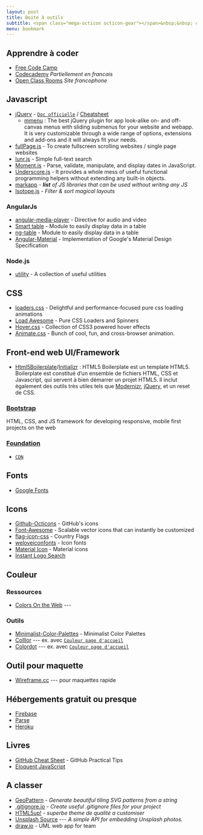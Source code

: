 ```yaml
---
layout: post
title: Boite à outils
subtitle: <span class="mega-octicon octicon-gear"></span>&nbsp;&nbsp; outils, livre et library &nbsp;&nbsp;<span class="mega-octicon octicon-gear"></span>
menu: bookmark
---
```

## Apprendre à coder
 - [Free Code Camp](http://www.freecodecamp.com)
 - [Codecademy](https://www.codecademy.com/learn) *Partiellement en francais*
 - [Open Class Rooms](https://openclassrooms.com/) *Site francophone*

## Javascript
- [jQuery](https://jquery.com/) - [`Doc officielle`](https://learn.jquery.com/) / [Cheatsheet](http://oscarotero.com/jquery/)
    + [mmenu](http://mmenu.frebsite.nl/) : The best jQuery plugin for app look-alike on- and off-canvas menus with sliding submenus for your website and webapp. It is very customizable through a wide range of options, extensions and add-ons and it will always fit your needs.
- [fullPage.js](http://alvarotrigo.com/fullPage/) - To create fullscreen scrolling websites / single page websites
- [lunr.js](http://lunrjs.com/) - Simple full-text search
- [Moment.js](http://momentjs.com/) - Parse, validate, manipulate, and display dates in JavaScript.
- [Underscore.js](http://underscorejs.org/) - It provides a whole mess of useful functional programming helpers without extending any built-in objects.
- [markapp](http://markapp.io/) - *__list__ of JS libraries that can be used without writing any JS*
- [Isotope.js](http://isotope.metafizzy.co/) - *Filter & sort magical layouts*

### AngularJs
- [angular-media-player](https://github.com/colthreepv/angular-media-player) - Directive for audio and video
- [Smart table](http://lorenzofox3.github.io/smart-table-website/) - Module to easily display data in a table
- [ng-table](http://esvit.github.io/ng-table/#/) - Module to easily display data in a table
- [Angular-Material](https://material.angularjs.org/latest/) - Implementation of Google's Material Design Specification

### Node.js
- [utility](https://github.com/node-modules/utility) - A collection of useful utilities

## CSS
- [loaders.css](https://connoratherton.com/loaders) - Delightful and performance-focused pure css loading animations
- [Load Awesome](http://github.danielcardoso.net/load-awesome/animations.html) - Pure CSS Loaders and Spinners 
- [Hover.css](http://ianlunn.github.io/Hover/) - Collection of CSS3 powered hover effects
- [Animate.css](https://github.com/daneden/animate.css) - Bunch of cool, fun, and cross-browser animation. 

## Front-end web UI/Framework
- [Html5Boilerplate](https://html5boilerplate.com/)/[Initializr](www.initializr.com) : HTML5 Boilerplate est un template HTML5. Boilerplate est constitué d’un ensemble de fichiers HTML, CSS et Javascript, qui servent à bien démarrer un projet HTML5. Il inclut également des outils très utiles tels que [Modernizr](http://modernizr.com/), [jQuery](https://jquery.com/), et un reset de CSS.
### [Bootstrap](http://getbootstrap.com/) 
HTML, CSS, and JS framework for developing responsive, mobile first projects on the web
### [Foundation](http://foundation.zurb.com/frameworks-docs.html) 
- [`CDN`](https://www.foundationcdn.com/)

## Fonts
- [Google Fonts](https://www.google.com/fonts)

## Icons
- [Github-Octicons](https://octicons.github.com/) - GitHub's icons
- [Font-Awesome](https://fortawesome.github.io/Font-Awesome/) - Scalable vector icons that can instantly be customized
- [flag-icon-css](http://lipis.github.io/flag-icon-css/) - Country Flags
- [weloveiconfonts](http://weloveiconfonts.com/) - Icon fonts
- [Material Icon](https://design.google.com/icons/#ic_accessibility) - Material icons
- [Instant Logo Search](http://instantlogosearch.com/)

## Couleur

### Ressources
- [Colors On the Web](http://www.colorsontheweb.com) ---

### Outils
- [Minimalist-Color-Palettes](https://www.behance.net/gallery/32154055/Minimalist-Color-Palettes-2015) - Minimalist Color Palettes
- [Colllor](http://colllor.com) --- ex. avec [`Couleur page d'accueil`](http://colllor.com/607D8B-fff)
- [Colordot](https://color.hailpixel.com/) --- ex. avec [`Couleur page d'accueil`](https://color.hailpixel.com/#607D8B,263238,2E2E2E,4183C4,858585)

## Outil pour maquette
- [Wireframe.cc](https://wireframe.cc/) --- pour maquettes rapide

## Hébergements gratuit ou presque
 - [Firebase](https://www.firebase.com/pricing.html)
 - [Parse](https://parse.com/plans)
 - [Heroku](https://www.heroku.com/)

## Livres
- [GitHub Cheat Sheet](https://github.com/tiimgreen/github-cheat-sheet) - GitHub Practical Tips
- [Eloquent JavaScript](http://eloquentjavascript.net/)

## A classer
- [GeoPattern](https://jasonlong.github.io/geo_pattern/) - *Generate beautiful tiling SVG patterns from a string*
- [.gitignore.io](https://www.gitignore.io/) - *Create useful .gitignore files for your project*
- [HTML5up!](https://html5up.net/) - *superbe theme de qualité a customiser*
- [Unsplash Source](https://source.unsplash.com/) --- *A simple API for embedding Unsplash photos.*
- [draw.io](https://www.draw.io/) - UML web app for team
